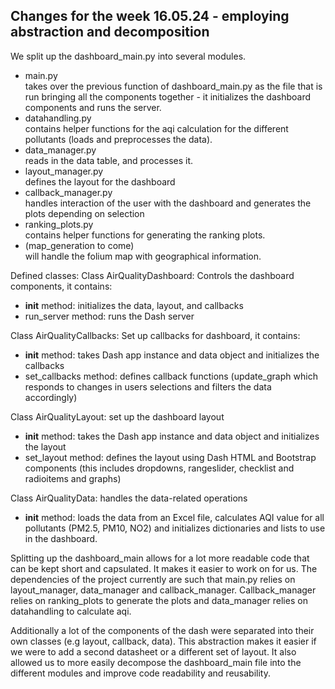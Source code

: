 ## Changes for the week 16.05.24 - employing abstraction and decomposition

We split up the dashboard_main.py into several modules.
 - main.py  
   takes over the previous function of dashboard_main.py as the file that is run bringing all the components together - it initializes the dashboard components and runs the server.
 - datahandling.py  
   contains helper functions for the aqi calculation for the different pollutants (loads and preprocesses the data).
 - data_manager.py  
   reads in the data table, and processes it.
 - layout_manager.py  
   defines the layout for the dashboard
 - callback_manager.py  
   handles interaction of the user with the dashboard and generates the plots depending on selection
 - ranking_plots.py  
   contains helper functions for generating the ranking plots.
 - (map_generation to come)  
   will handle the folium map with geographical information.

Defined classes:
Class AirQualityDashboard: Controls the dashboard components, it contains: 
 - __init__ method: initializes the data, layout, and callbacks
 - run_server method: runs the Dash server

Class AirQualityCallbacks: Set up callbacks for dashboard, it contains:
 - __init__ method: takes Dash app instance and data object and initializes the callbacks
 - set_callbacks method: defines callback functions (update_graph which responds to changes in users selections and filters the data accordingly) 

 Class AirQualityLayout: set up the dashboard layout
 - __init__ method: takes the Dash app instance and data object and initializes the layout
 - set_layout method: defines the layout using Dash HTML and Bootstrap components (this includes dropdowns, rangeslider, checklist and radioitems and graphs)

Class AirQualityData: handles the data-related operations
 - __init__ method: loads the data from an Excel file, calculates AQI value for all pollutants (PM2.5, PM10, NO2) and initializes dictionaries and lists to use in the dashboard.

Splitting up the dashboard_main allows for a lot more readable code that can be kept short and capsulated. It makes it easier to work on for us. The dependencies of the project currently are such that main.py relies
on layout_manager, data_manager and callback_manager. Callback_manager relies on ranking_plots to generate the plots and data_manager relies on datahandling to calculate aqi.

Additionally a lot of the components of the dash were separated into their own classes (e.g layout, callback, data). This abstraction makes it easier if we were to add a second datasheet or a different set of layout. It also allowed us to more easily decompose the dashboard_main file into the different modules and improve code readability and reusability.
   
